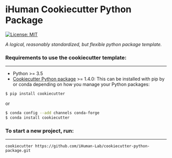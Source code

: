 # iHuman Cookiecutter Python Package

[![License: MIT](https://img.shields.io/badge/License-MIT-yellow.svg)](https://opensource.org/licenses/MIT)

_A logical, reasonably standardized, but flexible python package template._



### Requirements to use the cookiecutter template:
-----------
 - Python >= 3.5
 - [Cookiecutter Python package](http://cookiecutter.readthedocs.org/en/latest/installation.html) >= 1.4.0: This can be installed with pip by or conda depending on how you manage your Python packages:

``` bash
$ pip install cookiecutter
```

or

``` bash
$ conda config --add channels conda-forge
$ conda install cookiecutter
```


### To start a new project, run:
------------

    cookiecutter https://github.com/iHuman-Lab/cookiecutter-python-package.git
